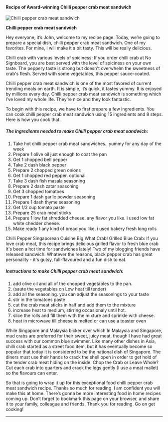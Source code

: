             

#### Recipe of Award-winning Chilli pepper crab meat sandwich

![Chilli pepper crab meat sandwich](https://img-global.cpcdn.com/recipes/46946950/751x532cq70/chilli-pepper-crab-meat-sandwich-recipe-main-photo.jpg)

**Chilli pepper crab meat sandwich**

Hey everyone, it’s John, welcome to my recipe page. Today, we’re going to prepare a special dish, chilli pepper crab meat sandwich. One of my favorites. For mine, I will make it a bit tasty. This will be really delicious.

Chilli crab with various levels of spiciness: If you order chilli crab at No Signboard, you are best served with the level of spiciness on your own taste. The peppery taste is strong but doesn't overwhelm the sweetness of crab's flesh. Served with some vegetables, this pepper sauce-coated.

Chilli pepper crab meat sandwich is one of the most favored of current trending meals on earth. It is simple, it’s quick, it tastes yummy. It is enjoyed by millions every day. Chilli pepper crab meat sandwich is something which I’ve loved my whole life. They’re nice and they look fantastic.

To begin with this recipe, we have to first prepare a few ingredients. You can cook chilli pepper crab meat sandwich using 15 ingredients and 8 steps. Here is how you cook that.

##### The ingredients needed to make Chilli pepper crab meat sandwich:

1.  Take hot chilli pepper crab meat sandwiches.. yummy for any day of the week
2.  Prepare 1 olive oil just enough to coat the pan
3.  Get 1 chopped bell pepper
4.  Take 2 dash black pepper
5.  Prepare 2 chopped green onions
6.  Get 1 chopped red pepper. optional
7.  Take 3 dash fish masala seasoning
8.  Prepare 2 dash zatar seasoning
9.  Get 3 chopped tomatoes
10.  Prepare 1 dash garlic powder seasoning
11.  Prepare 1 dash thyme seasoning
12.  Get 1/2 cup tomato paste
13.  Prepare 25 crab meat sticks
14.  Prepare 1 low fat shredded cheese. any flavor you like. i used low fat white chedder cheese.
15.  Make ready 1 any kind of bread you like. i used bakery fresh long rolls

Chilli Pepper Singaporean Cuisine Big What Crab! Grilled Blue Crab: If you love crab meat, this recipe brings delicious grilled flavor to fresh blue crab It's been a hot time for sandwiches lately! Two of my blogging friends have released sandwich. Whatever the reasons, black pepper crab has great personality - it's gutsy, full-flavoured and a fun dish to eat.

##### Instructions to make Chilli pepper crab meat sandwich:

1.  add olive oil and all of the chopped vegetables to the pan.
2.  (saute the vegetables on Low heat till tender)
3.  add all the seasoning. you can adjust the seasonings to your taste
4.  stir in the tomatoes paste
5.  cut the crab meat sticks in half and add them to the mixture
6.  increase heat to medium, stirring occasionaly until hot.
7.  slice the rolls and fill them with the mixture and sprinkle with cheese.
8.  heat in microwave till cheese is melted or can use a toaster oven

While Singapore and Malaysia bicker over which In Malaysia and Singapore, mud crabs are preferred for their sweet, juicy meat, though I have had great success with our common blue swimmer. Like many other dishes in Asia, chilli crab started as a street food item, but it has eventually become so popular that today it is considered to be the national dish of Singapore. The diners must use their hands to crack the shell open in order to get hold of the tender crab meat hiding on the inside. Chop the Crab or Leave Whole? Cut each crab into quarters and crack the legs gently (I use a meat mallet) so the flavours can enter.

So that is going to wrap it up for this exceptional food chilli pepper crab meat sandwich recipe. Thanks so much for reading. I am confident you will make this at home. There’s gonna be more interesting food in home recipes coming up. Don’t forget to bookmark this page on your browser, and share it to your family, colleague and friends. Thank you for reading. Go on get cooking!

* * *